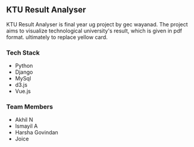 ## KTU Result Analyser
KTU Result Analyser is final year ug project by gec wayanad. The project aims to visualize technological university's result, which is given in pdf format.
ultimately to replace yellow card.
### Tech Stack
- Python
- Django
- MySql
- d3.js
- Vue.js

### Team Members
- Akhil N
- Ismayil A
- Harsha Govindan
- Joice


